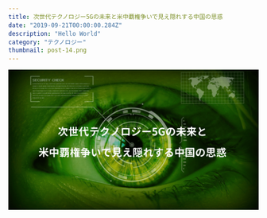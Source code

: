 ```yaml
---
title: 次世代テクノロジー5Gの未来と米中覇権争いで見え隠れする中国の思惑
date: "2019-09-21T00:00:00.284Z"
description: "Hello World"
category: "テクノロジー"
thumbnail: post-14.png
---
```


![](./post-14.png)